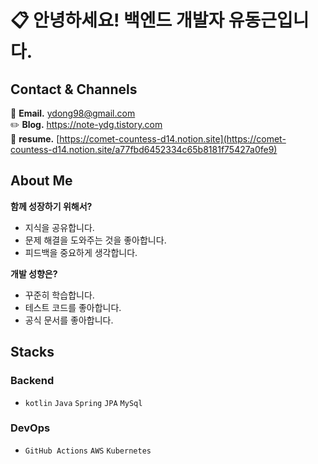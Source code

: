 # 📋 안녕하세요! 백엔드 개발자 유동근입니다.
## **Contact & Channels**
📧 **Email.** [ydong98@gmail.com](mailto:ydong98@gmail.com)<br>
✏️ **Blog.** https://note-ydg.tistory.com <br>
📝 **resume.** [https://comet-countess-d14.notion.site](https://comet-countess-d14.notion.site/a77fbd6452334c65b8181f75427a0fe9)

## About Me
**함께 성장하기 위해서?**

- 지식을 공유합니다.
- 문제 해결을 도와주는 것을 좋아합니다.
- 피드백을 중요하게 생각합니다.

**개발 성향은?**

- 꾸준히 학습합니다.
- 테스트 코드를 좋아합니다.
- 공식 문서를 좋아합니다.

## Stacks
### Backend

- `kotlin` `Java` `Spring` `JPA` `MySql`

### DevOps

- `GitHub Actions` `AWS` `Kubernetes`
